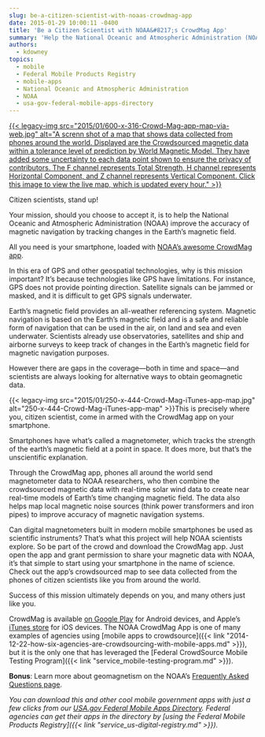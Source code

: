 ```yaml
---
slug: be-a-citizen-scientist-with-noaas-crowdmag-app
date: 2015-01-29 10:00:11 -0400
title: 'Be a Citizen Scientist with NOAA&#8217;s CrowdMag App'
summary: 'Help the National Oceanic and Atmospheric Administration (NOAA) improve the accuracy of magnetic navigation by tracking changes in the Earth’s magnetic field.'
authors:
  - kdowney
topics:
  - mobile
  - Federal Mobile Products Registry
  - mobile-apps
  - National Oceanic and Atmospheric Administration
  - NOAA
  - usa-gov-federal-mobile-apps-directory
---
```


[{{< legacy-img src="2015/01/600-x-316-Crowd-Mag-app-map-via-web.jpg" alt="A screnn shot of a map that shows data collected from phones around the world. Displayed are the Crowdsourced magnetic data within a tolerance level of prediction by World Magnetic Model. They have added some uncertainty to each data point shown to ensure the privacy of contributors. The F channel represents Total Strength, H channel represents Horizontal Component, and Z channel represents Vertical Component. Click this image to view the live map, which is updated every hour." >}}](http://maps.ngdc.noaa.gov/viewers/crowdmag/)

Citizen scientists, stand up!

Your mission, should you choose to accept it, is to help the National Oceanic and Atmospheric Administration (NOAA) improve the accuracy of magnetic navigation by tracking changes in the Earth’s magnetic field.

All you need is your smartphone, loaded with [NOAA’s awesome CrowdMag app](http://www.ngdc.noaa.gov/geomag/crowdmag.shtml).

In this era of GPS and other geospatial technologies, why is this mission important? It’s because technologies like GPS have limitations. For instance, GPS does not provide pointing direction. Satellite signals can be jammed or masked, and it is difficult to get GPS signals underwater.

Earth&#8217;s magnetic field provides an all-weather referencing system. Magnetic navigation is based on the Earth’s magnetic field and is a safe and reliable form of navigation that can be used in the air, on land and sea and even underwater. Scientists already use observatories, satellites and ship and airborne surveys to keep track of changes in the Earth’s magnetic field for magnetic navigation purposes.

However there are gaps in the coverage—both in time and space—and scientists are always looking for alternative ways to obtain geomagnetic data.

{{< legacy-img src="2015/01/250-x-444-Crowd-Mag-iTunes-app-map.jpg" alt="250-x-444-Crowd-Mag-iTunes-app-map" >}}This is precisely where you, citizen scientist, come in armed with the CrowdMag app on your smartphone.

Smartphones have what’s called a magnetometer, which tracks the strength of the earth’s magnetic field at a point in space. It does more, but that’s the unscientific explanation.

Through the CrowdMag app, phones all around the world send magnetometer data to NOAA researchers, who then combine the crowdsourced magnetic data with real-time solar wind data to create near real-time models of Earth&#8217;s time changing magnetic field. The data also helps map local magnetic noise sources (think power transformers and iron pipes) to improve accuracy of magnetic navigation systems.

Can digital magnetometers built in modern mobile smartphones be used as scientific instruments? That’s what this project will help NOAA scientists explore. So be part of the crowd and download the CrowdMag app. Just open the app and grant permission to share your magnetic data with NOAA, it’s that simple to start using your smartphone in the name of science. Check out the app’s crowdsourced map to see data collected from the phones of citizen scientists like you from around the world.

Success of this mission ultimately depends on you, and many others just like you.

CrowdMag is available [on Google Play](https://play.google.com/store/apps/details?id=gov.noaa.ngdc.wmm2) for Android devices, and Apple’s [iTunes store](https://itunes.apple.com/app/id910578825) for iOS devices. The NOAA CrowdMag App is one of many examples of agencies using [mobile apps to crowdsource]({{< link "2014-12-22-how-six-agencies-are-crowdsourcing-with-mobile-apps.md" >}}), but it is the only one that has leveraged the [Federal CrowdSource Mobile Testing Program]({{< link "service_mobile-testing-program.md" >}}).

**Bonus**: Learn more about geomagnetism on the NOAA’s [Frequently Asked Questions page](http://www.ngdc.noaa.gov/geomag/faqgeom.shtml).

_You can download this and other cool mobile government apps with just a few clicks from our [USA.gov Federal Mobile Apps Directory](http://www.usa.gov/mobileapps.shtml). Federal agencies can get their apps in the directory by [using the Federal Mobile Products Registry]({{< link "service_us-digital-registry.md" >}})._
